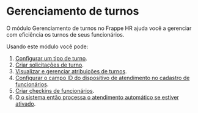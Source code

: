 # Gerenciamento de turnos



O módulo Gerenciamento de turnos no Frappe HR ajuda você a gerenciar com eficiência os turnos de seus funcionários.

Usando este módulo você pode:

1. [Configurar um tipo de turno](/docs/pt/human-resources/shift-type).
2. [Criar solicitações de turno](/docs/pt/human-resources/shift_request).
3. [Visualizar e gerenciar atribuições de turnos](/docs/pt/human-resources/shift_assignment).
4. [Configurar o campo ID do dispositivo de atendimento no cadastro de funcionários](/docs/pt/human-resources/auto-attendance#3-setup-attendance-device-id-field-in-employee).
5. [Criar checkins de funcionários](/docs/pt/human-resources/employee_checkin).
6. [O o sistema então processa o atendimento automático se estiver ativado](/docs/pt/human-resources/auto-attendance).


